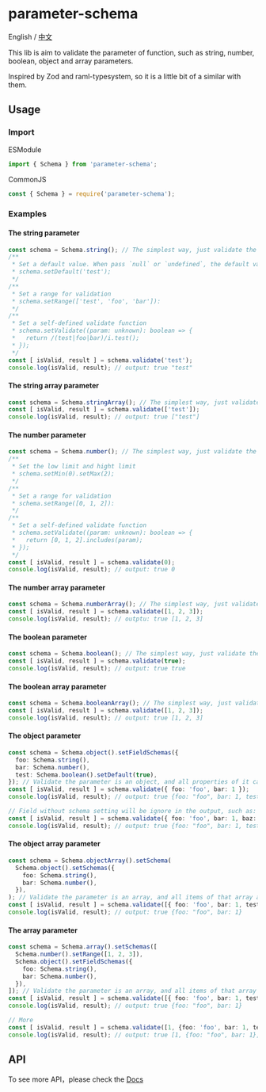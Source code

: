 # parameter-schema

English / [中文](README.md)

This lib is aim to validate the parameter of function, such as string, number, boolean, object and array parameters.

Inspired by Zod and raml-typesystem, so it is a little bit of a similar with them.

## Usage

### Import

ESModule
```typescript
import { Schema } from 'parameter-schema';
```

CommonJS
```typescript
const { Schema } = require('parameter-schema');
```

### Examples

#### The string parameter

```typescript
const schema = Schema.string(); // The simplest way, just validate the parameter is a string or not.
/**
 * Set a default value. When pass `null` or `undefined`, the default value will be the output
 * schema.setDefault('test');
 */
/**
 * Set a range for validation
 * schema.setRange(['test', 'foo', 'bar']):
 */
/**
 * Set a self-defined validate function
 * schema.setValidate((param: unknown): boolean => {
 *   return /(test|foo|bar)/i.test();
 * });
 */
const [ isValid, result ] = schema.validate('test');
console.log(isValid, result); // output: true "test"
```

#### The string array parameter

```typescript
const schema = Schema.stringArray(); // The simplest way, just validate the parameter is an array, and all items in the array are string or not.
const [ isValid, result ] = schema.validate(['test']);
console.log(isValid, result); // output: true ["test"]
```

#### The number parameter

```typescript
const schema = Schema.number(); // The simplest way, just validate the parameter is a number and not less then 0.
/**
 * Set the low limit and hight limit
 * schema.setMin(0).setMax(2);
 */
/**
 * Set a range for validation
 * schema.setRange([0, 1, 2]):
 */
/**
 * Set a self-defined validate function
 * schema.setValidate((param: unknown): boolean => {
 *   return [0, 1, 2].includes(param);
 * });
 */
const [ isValid, result ] = schema.validate(0);
console.log(isValid, result); // output: true 0
```
#### The number array parameter

```typescript
const schema = Schema.numberArray(); // The simplest way, just validate the parameter is an array with all items are numbers and not less then 0
const [ isValid, result ] = schema.validate([1, 2, 3]);
console.log(isValid, result); // outptu: true [1, 2, 3]
```

#### The boolean parameter

```typescript
const schema = Schema.boolean(); // The simplest way, just validate the parameter is a boolean or not
const [ isValid, result ] = schema.validate(true);
console.log(isValid, result); // output: true true
```

#### The boolean array parameter

```typescript
const schema = Schema.booleanArray(); // The simplest way, just validate the parameter is an array with all items are booleans
const [ isValid, result ] = schema.validate([1, 2, 3]);
console.log(isValid, result); // output: true [1, 2, 3]
```

#### The object parameter

```typescript
const schema = Schema.object().setFieldSchemas({
  foo: Schema.string(),
  bar: Schema.number(),
  test: Schema.boolean().setDefault(true),
}); // Validate the parameter is an object, and all properties of it can be validated by the Schema settings
const [ isValid, result ] = schema.validate({ foo: 'foo', bar: 1 });
console.log(isValid, result); // output: true {foo: "foo", bar: 1, test: true}
```

```typescript
// Field without schema setting will be ignore in the output, such as:
const [ isValid, result ] = schema.validate({ foo: 'foo', bar: 1, baz: false });
console.log(isValid, result); // output: true {foo: "foo", bar: 1, test: true}
```

#### The object array parameter

```typescript
const schema = Schema.objectArray().setSchema(
  Schema.object().setSchemas({
    foo: Schema.string(),
    bar: Schema.number(),
  }),
); // Validate the parameter is an array, and all items of that array are object, and all objects of that array can be validated by the ObjectSchema in settings
const [ isValid, result ] = schema.validate([{ foo: 'foo', bar: 1, test: true }]);
console.log(isValid, result); // output: true {foo: "foo", bar: 1}
```

#### The array parameter

```typescript
const schema = Schema.array().setSchemas([
  Schema.number().setRange([1, 2, 3]),
  Schema.object().setFieldSchemas({
    foo: Schema.string(),
    bar: Schema.number(),
  }),
]); // Validate the parameter is an array, and all items of that array can be validated by one of Schemas in settings
const [ isValid, result ] = schema.validate([{ foo: 'foo', bar: 1, test: true }]);
console.log(isValid, result); // output: true {foo: "foo", bar: 1}
```

```typescript
// More
const [ isValid, result ] = schema.validate([1, {foo: 'foo', bar: 1, test: true}, 2]);
console.log(isValid, result); // output: true [1, {foo: "foo", bar: 1}, 2]
```

## API

To see more API，please check the [Docs](https://poplark.github.io/parameter-schema/)
